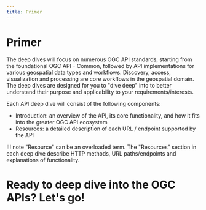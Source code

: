 ```yaml
---
title: Primer
---
```


# Primer

The deep dives will focus on numerous OGC API standards, starting from the foundational OGC API - Common, followed
by API implementations for various geospatial data types and workflows.  Discovery, access, visualization and
processing are core workflows in the geospatial domain.  The deep dives are designed for you to "dive deep" into
to better understand their purpose and applicability to your requirements/interests.

Each API deep dive will consist of the following components:

- Introduction: an overview of the API, its core functionality, and how it fits into the greater OGC API ecosystem
- Resources: a detailed description of each URL / endpoint supported by the API

!!! note
    "Resource" can be an overloaded term.
    The "Resources" section in each deep dive describe HTTP methods, URL paths/endpoints and explanations
    of functionality.

<h1>Ready to deep dive into the OGC APIs?  Let's go!</h1>
